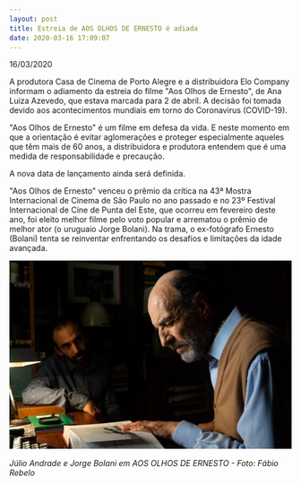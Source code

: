 ```yaml
---
layout: post
title: Estreia de AOS OLHOS DE ERNESTO é adiada
date: 2020-03-16 17:09:07
---
```

1﻿6/03/2020

A produtora Casa de Cinema de Porto Alegre e a distribuidora Elo Company informam o adiamento da estreia do filme "Aos Olhos de Ernesto", de Ana Luiza Azevedo, que estava marcada para 2 de abril. A decisão foi tomada devido aos acontecimentos mundiais em torno do Coronavirus (COVID-19).

"Aos Olhos de Ernesto" é um filme em defesa da vida. E neste momento em que a orientação é evitar aglomerações e proteger especialmente aqueles que têm mais de 60 anos, a distribuidora e produtora entendem que é uma medida de  responsabilidade e precaução.

A nova data de lançamento ainda será definida.

"Aos Olhos de Ernesto" venceu o prêmio da crítica na 43ª Mostra Internacional de Cinema de São Paulo no ano passado e no 23º Festival Internacional de Cine de Punta del Este, que ocorreu em fevereiro deste ano, foi eleito melhor filme pelo voto popular e arrematou o prêmio de melhor ator (o uruguaio Jorge Bolani). Na trama, o ex-fotógrafo Ernesto (Bolani) tenta se reinventar enfrentando os desafios e limitações da idade avançada.

![](/uploads/aode-conversar.jpg)

*Júlio Andrade e Jorge Bolani em AOS OLHOS DE ERNESTO - Foto: Fábio Rebelo*
